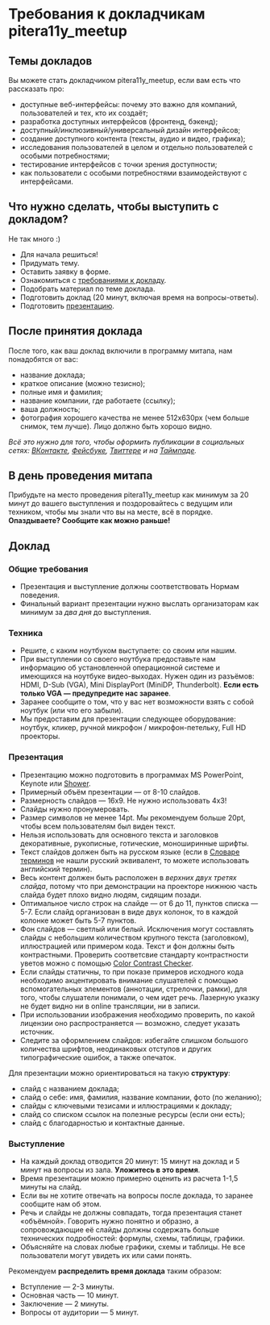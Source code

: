 # Требования к докладчикам pitera11y_meetup

## Темы докладов
Вы можете стать докладчиком pitera11y_meetup, если вам есть что рассказать про:
* доступные веб-интерфейсы: почему это важно для компаний, пользователей и тех, кто их создаёт;
* разработка доступных интерфейсов (фронтенд, бэкенд);
* доступный/инклюзивный/универсальный дизайн интерфейсов;
* создание доступного контента (тексты, аудио и видео, графика);
* исследования пользователей в целом и отдельно пользователей с особыми потребностями;
* тестирование интерфейсов с точки зрения доступности;
* как пользователи с особыми потребностями взаимодействуют с интерфейсами.

## Что нужно сделать, чтобы выступить с докладом?
Не так много :)
* Для начала решиться!
* Придумать тему.
* Оставить заявку в форме.
* Ознакомиться с [требованиями к докладу](https://github.com/pitercss/a11y_docs/blob/master/for-speakers.md#доклад).
* Подобрать материал по теме доклада.
* Подготовить доклад (20 минут, включая время на вопросы-ответы).
* Подготовить [презентацию](https://github.com/pitercss/a11y_docs/blob/master/for-speakers.md#презентация).

## После принятия доклада

После того, как ваш доклад включили в программу митапа, нам понадобятся от вас:
* название доклада;
* краткое описание (можно тезисно);
* полные имя и фамилия;
* название компании, где работаете (ссылку);
* ваша должность;
* фотография хорошего качества не менее 512x630px (чем больше снимок, тем лучше). Лицо должно быть хорошо видно.

_Всё это нужно для того, чтобы оформить публикации в социальных сетях: [ВКонтакте](https://vk.com/pitercss_meetup), [Фейсбуке](https://www.facebook.com/pitercssmeetup/), [Твиттере](https://twitter.com/pitercss_meetup) и на [Таймпаде](https://pitercss.timepad.ru/events/)._

## В день проведения митапа

Прибудьте на место проведения pitera11y_meetup как минимум за 20 минут до вашего выступления и поздоровайтесь с ведущим или техником, чтобы мы знали что вы на месте, всё в порядке. **Опаздываете? Сообщите как можно раньше!**

## Доклад

### Общие требования
* Презентация и выступление должны соответствовать Нормам поведения.
* Финальный вариант презентации нужно выслать организаторам как минимум за *два дня* до выступления.

### Техника
* Решите, с каким ноутбуком выступаете: со своим или нашим. 
* При выступлении со своего ноутбука предоставьте нам информацию об установленной операционной системе и имеющихся на ноутбуке видео-выходах. Нужен один из разъёмов: HDMI, D-Sub (VGA), Mini DisplayPort (MiniDP, Thunderbolt). **Если есть только VGA — предупредите нас заранее**.
* Заранее сообщите о том, что у вас нет возможности взять с собой ноутбук (или что его забыли).
* Мы предоставим для презентации следующее оборудование: ноутбук, кликер, ручной микрофон / микрофон-петельку, Full HD проекторы.

### Презентация
* Презентацию можно подготовить в программах MS PowerPoint, Keynote или [Shower](https://github.com/shower/shower).
* Примерный объём презентации — от 8-10 слайдов.
* Размерность слайдов — 16х9. Не нужно использовать 4х3!
* Слайды нужно пронумеровать.
* Размер символов не менее 14pt. Мы рекомендуем больше 20pt, чтобы всем пользователям был виден текст.
* Нельзя использовать для основного текста и заголовков декоративные, рукописные, готические, моноширинные шрифты.
* Текст слайдов должен быть на русском языке (если в [Cловаре терминов](https://github.com/web-standards-ru/dictionary) не нашли русский эквивалент, то можете использовать английский термин).
* Весь контент должен быть расположен в *верхних двух третях слайда*, потому что при демонстрации на проекторе нижнюю часть слайда будет плохо видно людям, сидящим позади.
* Оптимальное число строк на слайде — от 6 до 11, пунктов списка — 5-7. Если слайд организован в виде двух колонок, то в каждой колонке может быть 5-7 пунктов.
* Фон слайдов — светлый или белый. Исключения могут составлять слайды с небольшим количеством крупного текста (заголовком), иллюстрацией или примером кода. Текст и фон должны быть контрастными. Проверить соответсвие стандарту контрастности уветов можно с помощью [Color Contrast Checker](https://webaim.org/resources/contrastchecker/).
* Если слайды статичны, то при показе примеров исходного кода необходимо акцентировать внимание слушателей с помощью вспомогательных элементов (аннотации, стрелочки, рамки), для того, чтобы слушатели понимали, о чем идет речь. Лазерную указку не будет видно ни в online трансляции, ни в записи.
* При использовании изображения необходимо проверить, по какой лицензии оно распространяется — возможно, следует указать источник.
* Следите за оформлением слайдов: избегайте слишком большого количества шрифтов, неодинаковых отступов и других типографические ошибок, а также опечаток.

Для презентации можно ориентироваться на такую **структуру**:
* слайд с названием доклада;
* слайд о себе: имя, фамилия, название компании, фото (по желанию);
* слайды с ключевыми тезисами и иллюстрациями к докладу;
* слайд со списком ссылок на полезные ресурсы (если они есть);
* слайд с благодарностью и контактные данные.

### Выступление
* На каждый доклад отводится 20 минут: 15 минут на доклад и 5 минут на вопросы из зала. **Уложитесь в это время**.
* Время презентации можно примерно оценить из расчета 1-1,5 минуты на слайд.
* Если вы не хотите отвечать на вопросы после доклада, то заранее сообщите нам об этом.
* Речь и слайды не должны совпадать, тогда презентация станет «объёмной». Говорить нужно понятно и образно, а сопровождающие её слайды должны содержать больше технических подробностей: формулы, схемы, таблицы, графики.
* Объясняйте на словах любые графики, схемы и таблицы. Не все пользователи могут увидеть их или сами понять.

Рекомендуем **распределить время доклада** таким образом:
* Вступление — 2-3 минуты.
* Основная часть — 10 минут.
* Заключение — 2 минуты.
* Вопросы от аудитории — 5 минут.
